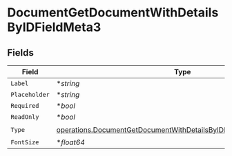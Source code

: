 # DocumentGetDocumentWithDetailsByIDFieldMeta3


## Fields

| Field                                                                                                                                                      | Type                                                                                                                                                       | Required                                                                                                                                                   | Description                                                                                                                                                |
| ---------------------------------------------------------------------------------------------------------------------------------------------------------- | ---------------------------------------------------------------------------------------------------------------------------------------------------------- | ---------------------------------------------------------------------------------------------------------------------------------------------------------- | ---------------------------------------------------------------------------------------------------------------------------------------------------------- |
| `Label`                                                                                                                                                    | **string*                                                                                                                                                  | :heavy_minus_sign:                                                                                                                                         | N/A                                                                                                                                                        |
| `Placeholder`                                                                                                                                              | **string*                                                                                                                                                  | :heavy_minus_sign:                                                                                                                                         | N/A                                                                                                                                                        |
| `Required`                                                                                                                                                 | **bool*                                                                                                                                                    | :heavy_minus_sign:                                                                                                                                         | N/A                                                                                                                                                        |
| `ReadOnly`                                                                                                                                                 | **bool*                                                                                                                                                    | :heavy_minus_sign:                                                                                                                                         | N/A                                                                                                                                                        |
| `Type`                                                                                                                                                     | [operations.DocumentGetDocumentWithDetailsByIDFieldMetaDocumentsType](../../models/operations/documentgetdocumentwithdetailsbyidfieldmetadocumentstype.md) | :heavy_check_mark:                                                                                                                                         | N/A                                                                                                                                                        |
| `FontSize`                                                                                                                                                 | **float64*                                                                                                                                                 | :heavy_minus_sign:                                                                                                                                         | N/A                                                                                                                                                        |